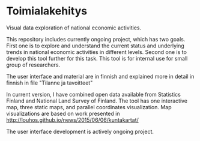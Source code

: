 # Toimialakehitys

Visual data exploration of national economic activities. 

This repository includes currently ongoing project, which has two goals. First one is to explore and understand the current status and
underlying trends in national economic activities in different levels. Second one is to develop this tool further for this task. This tool is for internal use for small group of researchers.

The user interface and material are in finnish and explained more in detail in finnish in file "Tilanne ja tavoitteet"

In current version, I have combined open data available from Statistics Finland and National Land Survey of Finland. The tool has one 
interactive map, three static maps, and parallel coordinates visualization. Map visualizations are based on work presented in http://louhos.github.io/news/2015/06/06/kuntakartat/

The user interface development is actively ongoing project. 

